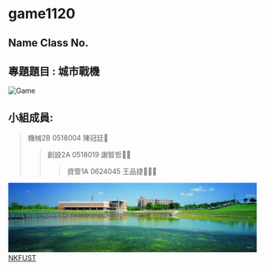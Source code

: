 # game1120

## Name Class No.

## 專題題目 : 城市戰機

![Game](Game.jpg "實體照")

## 小組成員:

>機械2B 0518004 陳冠廷:star2:
>>創設2A 0518019 謝智哲:star2::star2:
>>>資管1A 0624045	王品捷:star2::star2::star2:


![NKFUST](NKFUST.jpg "第一科大")
[NKFUST](http://www.nkfust.edu.tw/bin/home.php)
